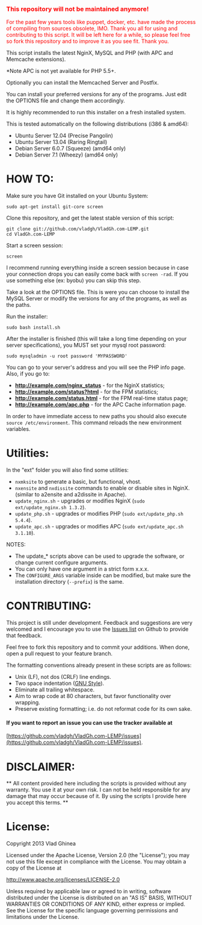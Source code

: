 ### <span style="color:red;">This repository will not be maintained anymore!</span>
<span style="color:red;">For the past few years tools like puppet, docker, etc. have made the process of compiling from sources obsolete, IMO. Thank you all for using and contributing to this script. It will be left here for a while, so please feel free so fork this repository and to improve it as you see fit.
Thank you.</span>

This script installs the latest NginX, MySQL and PHP (with APC and
Memcache extensions).

*Note APC is not yet available for PHP 5.5+.

Optionally you can install the Memcached Server and Postfix.

You can install your preferred versions for any of the programs.
Just edit the OPTIONS file and change them accordingly.

It is highly recommended to run this installer on a fresh installed system.

This is tested automatically on the following distributions (i386 & amd64):
 * Ubuntu Server 12.04 (Precise Pangolin)
 * Ubuntu Server 13.04 (Raring Ringtail)
 * Debian Server 6.0.7 (Squeeze) (amd64 only)
 * Debian Server 7.1 (Wheezy) (amd64 only)

# HOW TO: #

Make sure you have Git installed on your Ubuntu System:

    sudo apt-get install git-core screen

Clone this repository, and get the latest stable version of this script:

    git clone git://github.com/vladgh/VladGh.com-LEMP.git
    cd VladGh.com-LEMP

Start a screen session:

    screen

I recommend running everything inside a screen session because in case your
connection drops you can easily come back with `screen -rad`. If you use
something else (ex: byobu) you can skip this step.

Take a look at the OPTIONS file. This is were you can choose to install the
MySQL Server or modify the versions for any of the programs, as well as the
paths.

Run the installer:

    sudo bash install.sh

After the installer is finished (this will take a long time depending on your
server specifications), you MUST set your mysql root password:

    sudo mysqladmin -u root password 'MYPASSWORD'

You can go to your server's address and you will see the PHP info page.
Also, if you go to:

  * **http://example.com/nginx_status** - for the NginX statistics;
  * **http://example.com/status?html**  - for the FPM statistics;
  * **http://example.com/status.html**  - for the FPM real-time status page;
  * **http://example.com/apc.php**      - for the APC Cache information page.

In order to have immediate access to new paths you should also execute
`source /etc/environment`. This command reloads the new environment variables.

# Utilities: #
In the "ext" folder you will also find some utilities:

* `nxmksite` to generate a basic, but functional, vhost.
* `nxensite` and `nxdissite` commands to enable or disable sites in NginX.
(similar to a2ensite and a2dissite in Apache).
* `update_nginx.sh` - upgrades or modifies NginX (`sudo ext/update_nginx.sh 1.3.2`).
* `update_php.sh`   - upgrades or modifies PHP (`sudo ext/update_php.sh 5.4.4`).
* `update_apc.sh`   - upgrades or modifies APC (`sudo ext/update_apc.sh 3.1.10`).

NOTES:
  * The update_* scripts above can be used to upgrade the software, or change
  current configure arguments.
  * You can only have one argument in a strict form x.x.x.
  * The `CONFIGURE_ARGS` variable inside can be modified, but make sure the
  installation directory (`--prefix`) is the same.

# CONTRIBUTING: #
This project is still under development. Feedback and suggestions are very
welcomed and I encourage you to use the
[Issues list](https://github.com/vladgh/VladGh.com-LEMP/issues) on Github to
provide that feedback.

Feel free to fork this repository and to commit your additions. When done,
open a pull request to your feature branch.

The formatting conventions already present in these scripts are as follows:

* Unix (LF), not dos (CRLF) line endings.
* Two space indentation ([GNU Style](http://en.wikipedia.org/wiki/Indent_style#GNU_style)).
* Eliminate all trailing whitespace.
* Aim to wrap code at 80 characters, but favor functionality over wrapping.
* Preserve existing formatting; i.e. do not reformat code for its own sake.

#### If you want to report an issue you can use the tracker available at
[https://github.com/vladgh/VladGh.com-LEMP/issues](https://github.com/vladgh/VladGh.com-LEMP/issues).

# DISCLAIMER: #
** All content provided here including the scripts is provided without any
warranty. You use it at your own risk. I can not be held responsible for any
damage that may occur because of it. By using the scripts I provide here you
accept this terms. **

# License: #
Copyright 2013 Vlad Ghinea

Licensed under the Apache License, Version 2.0 (the "License");
you may not use this file except in compliance with the License.
You may obtain a copy of the License at

   http://www.apache.org/licenses/LICENSE-2.0

Unless required by applicable law or agreed to in writing, software
distributed under the License is distributed on an "AS IS" BASIS,
WITHOUT WARRANTIES OR CONDITIONS OF ANY KIND, either express or implied.
See the License for the specific language governing permissions and
limitations under the License.
